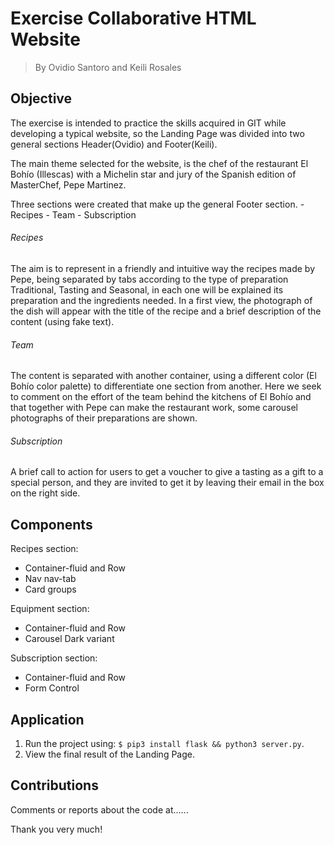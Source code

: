# Exercise Collaborative HTML Website

> By Ovidio Santoro and Keili Rosales

## Objective

The exercise is intended to practice the skills acquired in GIT while developing a typical website, so the Landing Page was divided into two general sections Header(Ovidio) and Footer(Keili).

The main theme selected for the website, is the chef of the restaurant El Bohío (Illescas) with a Michelin star and jury of the Spanish edition of MasterChef, Pepe Martinez.

Three sections were created that make up the general Footer section.
	- Recipes
	- Team
	- Subscription

###### Recipes
The aim is to represent in a friendly and intuitive way the recipes made by Pepe, being separated by tabs according to the type of preparation Traditional, Tasting and Seasonal, in each one will be explained its preparation and the ingredients needed. 
In a first view, the photograph of the dish will appear with the title of the recipe and a brief description of the content (using fake text).

###### Team
The content is separated with another container, using a different color (El Bohío color palette) to differentiate one section from another.
Here we seek to comment on the effort of the team behind the kitchens of El Bohío and that together with Pepe can make the restaurant work, some carousel photographs of their preparations are shown.

###### Subscription
A brief call to action for users to get a voucher to give a tasting as a gift to a special person, and they are invited to get it by leaving their email in the box on the right side.

## Components

Recipes section:
- Container-fluid and Row
- Nav nav-tab
- Card groups

Equipment section:
- Container-fluid and Row
- Carousel Dark variant

Subscription section:
- Container-fluid and Row
- Form Control 

## Application

1. Run the project using: `$ pip3 install flask && python3 server.py`.
2. View the final result of the Landing Page.


## Contributions

Comments or reports about the code at......

Thank you very much!